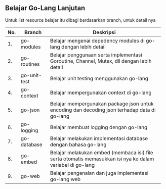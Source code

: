 ## Belajar Go-Lang Lanjutan

Untuk list resource belajar itu dibagi berdasarkan branch, untuk detail nya

| No. | Branch | Deskripsi |
| ----------- | ----------- | ----------- |
| 1. | go-modules | Belajar mengenai depedency modules di go-lang dengan lebih detail
| 2. | go-routines | Belajar penggunaan serta implementasi Goroutine, Channel, Mutex, dll dengan lebih detail
| 3. | go-unit-test | Belajar unit testing menggunakan go-lang
| 4. | go-context | Belajar mempergunakan context di go-lang
| 5. | go-json | Belajar mempergunakan package json untuk encoding dan decoding json terhadap data di go-lang
| 6. | go-logging | Belajar membuat logging dengan go-lang
| 7. | go-database | Belajar melakukan implementasi database dengan bahasa go-lang
| 8. | go-embed | Belajar melakukan embed (membaca isi) file serta otomatis memasukkan isi nya ke dalam variabel di go-lang
| 9. | go-web | Belajar pengenalan dan juga implementasi go-lang web